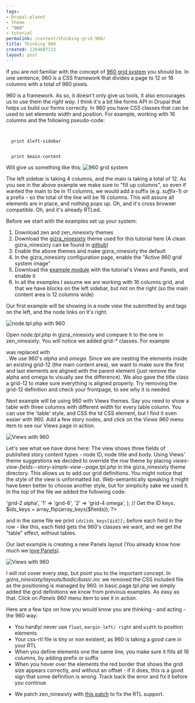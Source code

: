 ```yaml
--- 
tags: 
- Drupal-planet
- theme
- "960"
- tutorial
permalink: /content/thinking-grid-960/
title: Thinking 960
created: 1264087133
layout: post
---
```

If you are not familiar with the concept of <a href="http://960.gs/">960 grid system</a> you should be. In one sentence, 960 is a CSS framework that divides a page to 12 or 16 columns with a total of 960 pixels.

960 is a framework. As so, it doesn't only give us tools, it also encourages us to use them the <em>right way</em>. I think it's a bit like forms API in Drupal that helps us build our forms correctly.
In 960 you have CSS classes that can be used to set elements width and position.
For example, working with 16 columns and the following pseudo-code:
<code>
<div class="grid-4">
  print $left-sidebar
</div>
<div class="grid-12">
  print $main-content
</div>
</code>
Will give us something like this:
<img src="http://www.gizra.com/sites/default/files/960_1.png" alt="960 grid system"/>

The left sidebar is taking 4 columns, and the main is taking a total of 12. As you see in the above example we make sure to "fill up columns", so even if wanted the main to be in 11 columns, we would add a suffix (e.g. <em>suffix-1</em>) or a prefix - so the total of the line will be 16 columns. This will assure all elements are in place, and nothing pops up. Oh, and it's cross browser compatible. Oh, and it's already RTLed.

Before we start with the examples set up your system:
<ol>
<li>Download zen and zen_ninesixty themes</li>
<li>Download the <a href="http://www.gizra.com/sites/default/files/gizra_ninesixty.zip">gizra_ninesixty</a> theme used for this tutorial here (A clean gizra_ninesixty can be found in <a href="http://github.com/amitaibu/gizra_ninesixty">github</a>)</li>
<li>Enable the above themes and make gizra_ninesixty the default</li>
<li>In the gizra_ninesixty configuration page, enable the "Active 960 grid system image"</li>
<li>Download the <a href="http://www.gizra.com/sites/default/files/gizra_960.zip">example module<a/> with the tutorial's Views and Panels, and enable it</li>
<li>In all the examples I assume we are working with 16 columns grid, and that we have blocks on the left sidebar, but not on the right (so the main content area is 12 columns wide)</li>
</ol>

Our first example will be showing in a node view the submitted by and tags on the left, and the node links on it's right. 

<img src="http://www.gizra.com/sites/default/files/960_2.png" alt="node.tpl.php with 960" />

Open <em>node.tpl.php</em> in gizra_ninesixty and compare it to the one in zen_ninesixty. You will notice we added grid-* classes. For example <code><div class="meta"></code> was replaced with <code><div class="meta grid-2 alpha"></code>.
We use 960's <em>alpha</em> and <em>omega</em>. Since we are nesting the elements inside an existing grid-12 (the main content area), we want to make sure the first and last elements are aligned with the parent element (just remove the alpha and omega to visually see the difference).
We also gave the title class a grid-12 to make sure everything is aligned properly. Try removing the grid-12 definition and check your frontpage, to see why it is needed.

Next example will be using 960 with Views themes. Say you need to show a table with three columns with different width for every table column. You can use the 'table' style, and CSS the </code>td</code> CSS element, but I find it even easier with 960. Add a few story nodes, and click on the <em>Views 960</em> menu item to see our Views page in action. 

<img src="http://www.gizra.com/sites/default/files/960_3.png" alt="Views with 960" />

Let's see what we have done here: 
The view shows three fields of published story content types - node ID, node title and body. Using Views' theme suggestions we decided to override the row theme by placing <em>views-view-fields--story-simple-view--page.tpl.php</em> in the gizra_ninesixty theme directory. This allows us to add our grid definitions. You might notice that the style of the view is unformatted list. Web-semantically speaking it might have been better to choose another style, but for simplicity sake we used it. In the top of the file we added the following code:
<?php
  // Set the grid of each column. We can key the array with nid, title, body,
  // but by using numeric keys, we allow changing the fields in the Views without
  // harming the theme override.
  $ids = array(
    '0' => 'grid-2 alpha',
    '1' => 'grid-6',
    '2' => 'grid-4 omega',
  );
  // Get the ID keys.
  $ids_keys = array_flip(array_keys($fields));
?>

and in the same file we print <code>$ids[$ids_keys[$id]];</code> before each field in the row - like this, each field gets the 960's classes we want, and we get the "table" effect, without tables.

Our last example is creating a new Panels layout (You already know how much we <a href="http://www.gizra.com/content/does-every-page-really-need-be-node">love Panels</a>).

<img src="http://www.gizra.com/sites/default/files/960_4.png" alt="Views with 960" />

I will not cover every step, but point you to the important concept. In <em>gizra_ninesixty/layouts/badic/basic.inc</em> we removed the CSS included file as the positioning is managed by 960. in basic.page.tpl.php we simply added the grid definitions we know from previous examples. As easy as that. Click on <em>Panels 960</em> menu item to see it in action.

Here are a few tips on how you would know you are thinking - and acting - the 960 way:
<ul>
<li>You hardly/ never use <code>float</code>, <code>margin-left/ right</code> and <code>width</code> to position elements</li>
<li>Your css-rtl file is tiny or non existent, as 960 is taking a good care in your RTL</li>
<li>When you define elements one the same line, you make sure it fills all 16 columns, by adding prefix or suffix</li>
<li>When you hover over the elements the red border that shows the grid size appears correctly, and without an offset - if it does, this is a good sign that some definition is wrong. Track back the error and fix it before you continue</li>
</ul>

* We patch zen_ninesixty with <a href="http://drupal.org/node/648064">this patch</a> to fix the RTL support.

